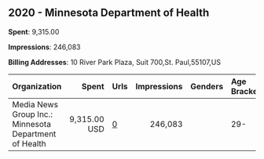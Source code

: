 ## 2020 - Minnesota Department of Health 
**Spent**: 9,315.00

**Impressions**: 246,083

**Billing Addresses**: 10 River Park Plaza, Suit 700,St. Paul,55107,US

|Organization|Spent|Urls|Impressions|Genders|Age Brackets|Country Codes|
|:---|---:|:---|---:|:---|:---|:---|
|Media News Group Inc.: Minnesota Department of Health|9,315.00 USD|[0](https://www.snap.com/political-ads/asset/59ef7328b4ebc8b41a0ebaef485420bade11c7a0193b9dba9adddc3fd0be7d33?mediaType=mp4)|246,083||29-|united states|
